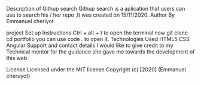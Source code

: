 Description of Githup search
 Githup search is a aplication that users can use  to search his / her repo  .It was created on 15/11/2020.
Author
By Emmanuel cheriyot.

project Set up Instructions
Ctrl + alt + t to open the terminal
now git clone 
cd portfolio
you can use code . to open it.
Technologies Used
HTML5 
CSS
Angular
Support and contact details
I would like to give credit to my Technical mentor for the guidance she gave me towards the development of this web

License
Licensed under the MIT license Copyright (c) [2020] (Emmanuel cheruyot)
